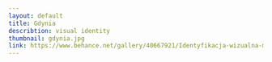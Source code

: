 ```yaml
---
layout: default
title: Gdynia
describtion: visual identity
thumbnail: gdynia.jpg
link: https://www.behance.net/gallery/40667921/Identyfikacja-wizualna-miasta-Gdyni
---
```

